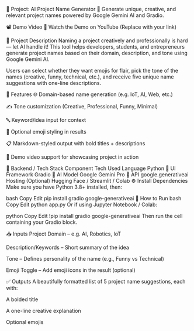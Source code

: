 🚀 Project: AI Project Name Generator
🎯 Generate unique, creative, and relevant project names powered by Google Gemini AI and Gradio.

📽️ Demo Video
🔗 Watch the Demo on YouTube (Replace with your link)

🧠 Project Description
Naming a project creatively and professionally is hard — let AI handle it!
This tool helps developers, students, and entrepreneurs generate project names based on their domain, description, and tone using Google Gemini AI.

Users can select whether they want emojis for flair, pick the tone of the names (creative, funny, technical, etc.), and receive five unique name suggestions with one-line descriptions.

🎨 Features
🌐 Domain-based name generation (e.g. IoT, AI, Web, etc.)

✍️ Tone customization (Creative, Professional, Funny, Minimal)

🔤 Keyword/idea input for context

🌈 Optional emoji styling in results

📋 Markdown-styled output with bold titles + descriptions

🎥 Demo video support for showcasing project in action

🧰 Backend / Tech Stack
Component	Tech Used
Language	Python 🐍
UI Framework	Gradio 🎨
AI Model	Google Gemini Pro 🤖
API	google.generativeai
Hosting (Optional)	Hugging Face / Streamlit / Colab
⚙️ Install Dependencies
Make sure you have Python 3.8+ installed, then:

bash
Copy
Edit
pip install gradio google-generativeai
🧪 How to Run
bash
Copy
Edit
python app.py
Or if using Jupyter Notebook / Colab:

python
Copy
Edit
!pip install gradio google-generativeai
Then run the cell containing your Gradio block.

📥 Inputs
Project Domain – e.g. AI, Robotics, IoT

Description/Keywords – Short summary of the idea

Tone – Defines personality of the name (e.g., Funny vs Technical)

Emoji Toggle – Add emoji icons in the result (optional)

✅ Outputs
A beautifully formatted list of 5 project name suggestions, each with:

A bolded title

A one-line creative explanation

Optional emojis

